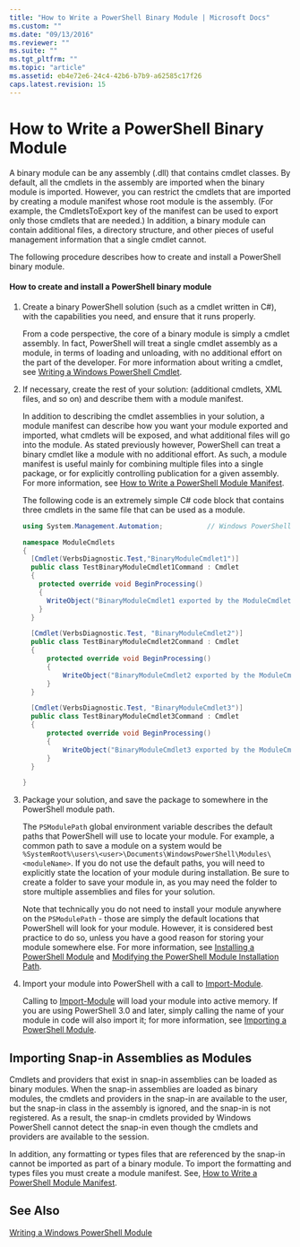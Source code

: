 ```yaml
---
title: "How to Write a PowerShell Binary Module | Microsoft Docs"
ms.custom: ""
ms.date: "09/13/2016"
ms.reviewer: ""
ms.suite: ""
ms.tgt_pltfrm: ""
ms.topic: "article"
ms.assetid: eb4e72e6-24c4-42b6-b7b9-a62585c17f26
caps.latest.revision: 15
---
```

# How to Write a PowerShell Binary Module

A binary module can be any assembly (.dll) that contains cmdlet classes. By default, all the cmdlets in the assembly are imported when the binary module is imported. However, you can restrict the cmdlets that are imported by creating a module manifest whose root module is the assembly. (For example, the CmdletsToExport key of the manifest can be used to export only those cmdlets that are needed.) In addition, a binary module can contain additional files, a directory structure, and other pieces of useful management information that a single cmdlet cannot.

The following procedure describes how to create and install a PowerShell binary module.

#### How to create and install a PowerShell binary module

1. Create a binary PowerShell solution (such as a cmdlet written in C#), with the capabilities you need, and ensure that it runs properly.

   From a code perspective, the core of a binary module is simply a cmdlet assembly. In fact, PowerShell will treat a single cmdlet assembly as a module, in terms of loading and unloading, with no additional effort on the part of the developer. For more information about writing a cmdlet, see [Writing a Windows PowerShell Cmdlet](../cmdlet/writing-a-windows-powershell-cmdlet.md).

2. If necessary, create the rest of your solution: (additional cmdlets, XML files, and so on) and describe them with a module manifest.

   In addition to describing the cmdlet assemblies in your solution, a module manifest can describe how you want your module exported and imported, what cmdlets will be exposed, and what additional files will go into the module.
   As stated previously however, PowerShell can treat a binary cmdlet like a module with no additional effort.
   As such, a module manifest is useful mainly for combining multiple files into a single package, or for explicitly controlling publication for a given assembly.
   For more information, see [How to Write a PowerShell Module Manifest](how-to-write-a-powershell-module-manifest.md).

   The following code is an extremely simple C# code block that contains three cmdlets in the same file that can be used as a module.

   ```csharp
   using System.Management.Automation;           // Windows PowerShell namespace.

   namespace ModuleCmdlets
   {
     [Cmdlet(VerbsDiagnostic.Test,"BinaryModuleCmdlet1")]
     public class TestBinaryModuleCmdlet1Command : Cmdlet
     {
       protected override void BeginProcessing()
       {
         WriteObject("BinaryModuleCmdlet1 exported by the ModuleCmdlets module.");
       }
     }

     [Cmdlet(VerbsDiagnostic.Test, "BinaryModuleCmdlet2")]
     public class TestBinaryModuleCmdlet2Command : Cmdlet
     {
         protected override void BeginProcessing()
         {
             WriteObject("BinaryModuleCmdlet2 exported by the ModuleCmdlets module.");
         }
     }

     [Cmdlet(VerbsDiagnostic.Test, "BinaryModuleCmdlet3")]
     public class TestBinaryModuleCmdlet3Command : Cmdlet
     {
         protected override void BeginProcessing()
         {
             WriteObject("BinaryModuleCmdlet3 exported by the ModuleCmdlets module.");
         }
     }

   }
   ```

3. Package your solution, and save the package to somewhere in the PowerShell module path.

   The `PSModulePath` global environment variable describes the default paths that PowerShell will use to locate your module. For example, a common path to save a module on a system would be `%SystemRoot%\users\<user>\Documents\WindowsPowerShell\Modules\<moduleName>`. If you do not use the default paths, you will need to explicitly state the location of your module during installation. Be sure to create a folder to save your module in, as you may need the folder to store multiple assemblies and files for your solution.

   Note that technically you do not need to install your module anywhere on the `PSModulePath` - those are simply the default locations that PowerShell will look for your module. However, it is considered best practice to do so, unless you have a good reason for storing your module somewhere else. For more information, see [Installing a PowerShell Module](./installing-a-powershell-module.md) and [Modifying the PowerShell Module Installation Path](./modifying-the-psmodulepath-installation-path.md).

4. Import your module into PowerShell with a call to [Import-Module](/powershell/module/Microsoft.PowerShell.Core/Import-Module).

   Calling to [Import-Module](/powershell/module/Microsoft.PowerShell.Core/Import-Module) will load your module into active memory. If you are using PowerShell 3.0 and later, simply calling the name of your module in code will also import it; for more information, see [Importing a PowerShell Module](./importing-a-powershell-module.md).

## Importing Snap-in Assemblies as Modules

Cmdlets and providers that exist in snap-in assemblies can be loaded as binary modules. When the snap-in assemblies are loaded as binary modules, the cmdlets and providers in the snap-in are available to the user, but the snap-in class in the assembly is ignored, and the snap-in is not registered. As a result, the snap-in cmdlets provided by Windows PowerShell cannot detect the snap-in even though the cmdlets and providers are available to the session.

In addition, any formatting or types files that are referenced by the snap-in cannot be imported as part of a binary module.
To import the formatting and types files you must create a module manifest.
See, [How to Write a PowerShell Module Manifest](how-to-write-a-powershell-module-manifest.md).

## See Also

[Writing a Windows PowerShell Module](./writing-a-windows-powershell-module.md)
